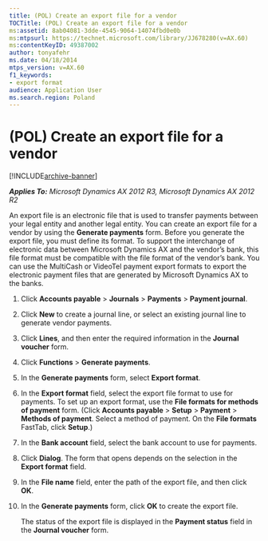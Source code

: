 ```yaml
---
title: (POL) Create an export file for a vendor
TOCTitle: (POL) Create an export file for a vendor
ms:assetid: 8ab04081-3dde-4545-9064-14074fbd0e0b
ms:mtpsurl: https://technet.microsoft.com/library/JJ678280(v=AX.60)
ms:contentKeyID: 49387002
author: tonyafehr
ms.date: 04/18/2014
mtps_version: v=AX.60
f1_keywords:
- export format
audience: Application User
ms.search.region: Poland
---
```


# (POL) Create an export file for a vendor 


[!INCLUDE[archive-banner](includes/archive-banner.md)]


_**Applies To:** Microsoft Dynamics AX 2012 R3, Microsoft Dynamics AX 2012 R2_

An export file is an electronic file that is used to transfer payments between your legal entity and another legal entity. You can create an export file for a vendor by using the **Generate payments** form. Before you generate the export file, you must define its format. To support the interchange of electronic data between Microsoft Dynamics AX and the vendor’s bank, this file format must be compatible with the file format of the vendor’s bank. You can use the MultiCash or VideoTel payment export formats to export the electronic payment files that are generated by Microsoft Dynamics AX to the banks.

1.  Click **Accounts payable** \> **Journals** \> **Payments** \> **Payment journal**.

2.  Click **New** to create a journal line, or select an existing journal line to generate vendor payments.

3.  Click **Lines**, and then enter the required information in the **Journal voucher** form.

4.  Click **Functions** \> **Generate payments**.

5.  In the **Generate payments** form, select **Export format**.

6.  In the **Export format** field, select the export file format to use for payments. To set up an export format, use the **File formats for methods of payment** form. (Click **Accounts payable** \> **Setup** \> **Payment** \> **Methods of payment**. Select a method of payment. On the **File formats** FastTab, click **Setup**.)

7.  In the **Bank account** field, select the bank account to use for payments.

8.  Click **Dialog**. The form that opens depends on the selection in the **Export format** field.

9.  In the **File name** field, enter the path of the export file, and then click **OK**.

10. In the **Generate payments** form, click **OK** to create the export file.
    
    The status of the export file is displayed in the **Payment status** field in the **Journal voucher** form.

  


